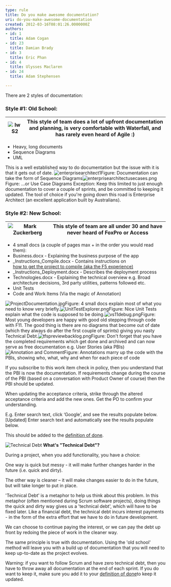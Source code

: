 ```yaml
---
type: rule
title: Do you make awesome documentation?
uri: do-you-make-awesome-documentation
created: 2012-03-16T08:01:26.0000000Z
authors:
- id: 1
  title: Adam Cogan
- id: 23
  title: Damian Brady
- id: 3
  title: Eric Phan
- id: 4
  title: Ulysses Maclaren
- id: 24
  title: Adam Stephensen

---
```



There are 2 styles of documentation:
 
### Style #1: Old School:


| ​![IwS2](/SoftwareDevelopment/RulestobetterArchitectureandCodeReview/PublishingImages/iwS2.jpg) | ​This style of team does a lot of upfront documentation and planning, is very comfortable with Waterfall, and has rarely even heard of Agile :) |
| --- | --- |


- Heavy, long documents
- Sequence Diagrams​
- UML


This is a well established way to do documentation but the issue with it is that it gets out of date.
![enterprisearchitect1](/SoftwareDevelopment/RulestobetterArchitectureandCodeReview/PublishingImages/enterprisearchitect1.jpg)Figure: Documentation can take the form of Sequence Diagrams![enterprisearchitectusecases.png](/SoftwareDevelopment/RulestobetterArchitectureandCodeReview/PublishingImages/EnterpriseArchitectUseCases.jpg)Figure: ...or Use Case Diagrams 
Exception: Keep this limited to just enough documentation to cover a couple of sprints, and be committed to keeping it updated. The tool of choice if you're going down this road is Enterprise Architect (an excellent application built by Australians).

### Style #2: New School:


| ​![Mark Zuckerberg](/SoftwareDevelopment/RulestobetterArchitectureandCodeReview/PublishingImages/68843503-mark-zuckerberg.jpg) | ​This style of team are all under 30 and have never heard of FoxPro or Access |
| --- | --- |


- 4 small docs (a couple of pages max + in the order you would read them):
- Business.docx - Explaining the business purpose of the app
- \_Instructions\_Compile.docx - Contains instructions on <br>      [how to get the project to compile (aka the F5 experience)](/SoftwareDevelopment/RulesToBetterDotNETProjects/Pages/DoYouMakeInstructions.aspx)
- \_Instructions\_Deployment.docx - Describes the deployment process
- Technologies.docx - Explaining the technical overview e.g. Broad architecture decisions, 3rd party utilities, patterns followed etc.
- Unit Tests
- Code and Work Items (Via the magic of Annotation)

![ProjectDocumentation.jpg](/SoftwareDevelopment/RulestobetterArchitectureandCodeReview/PublishingImages/ProjectDocumentation.jpg)Figure: 4 small docs explain most of what you need to know very briefly.![UnitTestExplorer.png](/SoftwareDevelopment/RulestobetterArchitectureandCodeReview/PublishingImages/UnitTestExplorer.png)Figure: Nice Unit Tests explain what the code is supposed to be doing.![vs11debug.png](/SoftwareDevelopment/RulestobetterArchitectureandCodeReview/PublishingImages/VS11Debug.png)Figure: Most young developers are happy with good old stepping through code with F11. The good thing is there are no diagrams that become out of date (which they always do after the first couple of sprints) giving you nasty Technical Debt.![tfspreviewbacklog.png](/SoftwareDevelopment/RulestobetterArchitectureandCodeReview/PublishingImages/TFSPreviewBacklog.jpg)Figure: Don't forget that you have the completed requirements which get done and archived and can now serve as free documentation e.g. User Stories (aka PBIs)![Annotation and Comment](http&#58;//www.ssw.com.au/ssw/standards/rules/Images/AnnotationAndComment.jpg)Figure: Annotations marry up the code with the PBIs, showing who, what, why and when for each piece of code

If you subscribe to this work item check in policy, then you understand that the PBI is now the documentation. If requirements change during the course of the PBI (based on a conversation with Product Owner of course) then the PBI should be updated.

When updating the acceptance criteria,           strike through the altered acceptance criteria and add the new ones. Get the PO to confirm your understanding.

E.g.
Enter search text, click ‘Google’, and see the results populate below.
[Updated]
 Enter search text and automatically see the results populate below.

This should be added to the           [definition of done](/Management/RulesToSuccessfulProjects/Pages/DoYouGoBeyondDoneAndFollowADoneCriteria.aspx).


![Technical Debt](/SoftwareDevelopment/RulestobetterArchitectureandCodeReview/PublishingImages/Debt.jpg)
**What's "Technical Debt"?**

During a project, when you add functionality, you have a choice:

One way is quick but messy - it will make further changes harder in the future (i.e. quick and dirty).

The other way is cleaner – it will make changes easier to do in the future, but will take longer to put in place.

'Technical Debt' is a metaphor to help us think about this problem. In this metaphor (often mentioned during Scrum software projects), doing things the quick and dirty way gives us a 'technical debt', which will have to be fixed later. Like a financial debt, the technical debt incurs interest payments - in the form of the extra effort that we have to do in future development.

We can choose to continue paying the interest, or we can pay the debt up front by redoing the piece of work in the cleaner way.

The same principle is true with documentation. Using the 'old school' method will leave you with a build up of documentation that you will need to keep up-to-date as the project evolves.

Warning: if you want to follow Scrum and have zero technical debt, then you have to throw away all documentation at the end of each sprint. If you do want to keep it, make sure you add it to your           [definition of done](/Management/RulesToSuccessfulProjects/Pages/DoYouGoBeyondDoneAndFollowADoneCriteria.aspx)to keep it updated.


